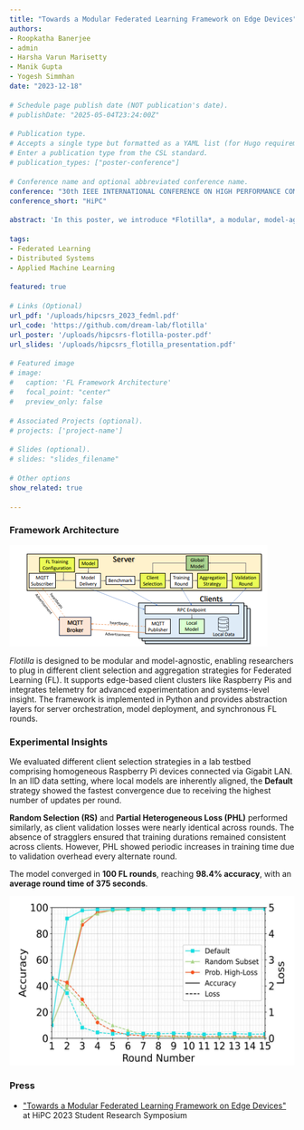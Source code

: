 ```yaml
---
title: "Towards a Modular Federated Learning Framework on Edge Devices"
authors:
- Roopkatha Banerjee
- admin
- Harsha Varun Marisetty
- Manik Gupta
- Yogesh Simmhan
date: "2023-12-18"

# Schedule page publish date (NOT publication's date).
# publishDate: "2025-05-04T23:24:00Z"

# Publication type.
# Accepts a single type but formatted as a YAML list (for Hugo requirements).
# Enter a publication type from the CSL standard.
# publication_types: ["poster-conference"]

# Conference name and optional abbreviated conference name.
conference: "30th IEEE INTERNATIONAL CONFERENCE ON HIGH PERFORMANCE COMPUTING, DATA, & ANALYTICS (2023)"
conference_short: "HiPC"

abstract: 'In this poster, we introduce *Flotilla*, a modular, model-agnostic Federated Learning (FL) framework that supports synchronous client-selection and aggregation strategies, and FL model deployment and training on edge client clusters, with telemetry for advanced systems research.'

tags:
- Federated Learning
- Distributed Systems
- Applied Machine Learning

featured: true

# Links (Optional)
url_pdf: '/uploads/hipcsrs_2023_fedml.pdf'
url_code: 'https://github.com/dream-lab/flotilla'
url_poster: '/uploads/hipcsrs-flotilla-poster.pdf'
url_slides: '/uploads/hipcsrs_flotilla_presentation.pdf'

# Featured image
# image:
#   caption: 'FL Framework Architecture'
#   focal_point: "center"
#   preview_only: false

# Associated Projects (optional).
# projects: ['project-name']

# Slides (optional).
# slides: "slides_filename"

# Other options
show_related: true

---
```


### Framework Architecture
![Figure 1.](hipcsrs_2023_fedml.png)

*Flotilla* is designed to be modular and model-agnostic, enabling researchers to plug in different client selection and aggregation strategies for Federated Learning (FL). It supports edge-based client clusters like Raspberry Pis and integrates telemetry for advanced experimentation and systems-level insight. The framework is implemented in Python and provides abstraction layers for server orchestration, model deployment, and synchronous FL rounds.

### Experimental Insights

We evaluated different client selection strategies in a lab testbed comprising homogeneous Raspberry Pi devices connected via Gigabit LAN. In an IID data setting, where local models are inherently aligned, the **Default** strategy showed the fastest convergence due to receiving the highest number of updates per round.

**Random Selection (RS)** and **Partial Heterogeneous Loss (PHL)** performed similarly, as client validation losses were nearly identical across rounds. The absence of stragglers ensured that training durations remained consistent across clients. However, PHL showed periodic increases in training time due to validation overhead every alternate round.

The model converged in **100 FL rounds**, reaching **98.4% accuracy**, with an **average round time of 375 seconds**.

![Figure 2.](hipcsrs_2023_fedml_training_graph.png)

### Press
* ["Towards a Modular Federated Learning Framework on Edge Devices"](https://2023.hipc.org/srs-2023/#:~:text=Towards%20a%20Modular%20Federated%20Learning%20Framework%20on%20Edge%20Devices) at HiPC 2023 Student Research Symposium
